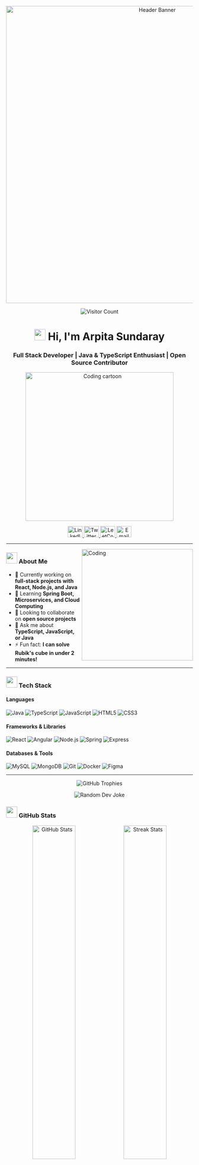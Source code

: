 <p align="center">
  <img src="https://github.com/arpita-32/arpita-32/blob/main/banner.gif" width="800px" alt="Header Banner">
</p>

<p align="center">
  <img src="https://komarev.com/ghpvc/?username=arpita-32&label=Profile%20Views&color=blueviolet&style=flat" alt="Visitor Count">
</p>

<h1 align="center">
  <img src="https://media.giphy.com/media/hvRJCLFzcasrR4ia7z/giphy.gif" width="30px"> Hi, I'm Arpita Sundaray
</h1>
<h3 align="center">Full Stack Developer | Java & TypeScript Enthusiast | Open Source Contributor</h3>

<p align="center">
  <img src="https://media.giphy.com/media/L1R1tvI9svkIWwpVYr/giphy.gif" width="400" alt="Coding cartoon">
</p>

<p align="center">
  <a href="https://www.linkedin.com/in/arpita-32" target="blank">
    <img src="https://cdn.jsdelivr.net/npm/simple-icons@3.0.1/icons/linkedin.svg" alt="LinkedIn" height="30" width="40">
  </a>
  <a href="https://twitter.com/arpita-32" target="blank">
    <img src="https://cdn.jsdelivr.net/npm/simple-icons@3.0.1/icons/twitter.svg" alt="Twitter" height="30" width="40">
  </a>
  <a href="https://leetcode.com/arpita-32/" target="blank">
    <img src="https://cdn.jsdelivr.net/npm/simple-icons@3.0.1/icons/leetcode.svg" alt="LeetCode" height="30" width="40">
  </a>
  <a href="mailto:arpitasundaray9@gmail.com">
    <img src="https://simpleicons.org/icons/gmail.svg" height="30" width="40" alt="Email">
  </a>
</p>

<hr>

<img align="right" width="300px" alt="Coding" src="https://media.giphy.com/media/qgQUggAC3Pfv687qPC/giphy.gif">

### <img src="https://media.giphy.com/media/ObNTw8Uzwy6KQ/giphy.gif" width="30px"> About Me

- 🔭 Currently working on **full-stack projects with React, Node.js, and Java**
- 🌱 Learning **Spring Boot, Microservices, and Cloud Computing**
- 👯 Looking to collaborate on **open source projects**
- 💬 Ask me about **TypeScript, JavaScript, or Java**
- ⚡ Fun fact: **I can solve Rubik's cube in under 2 minutes!**

<hr>

### <img src="https://media.giphy.com/media/ObNTw8Uzwy6KQ/giphy.gif" width="30px"> Tech Stack

#### Languages
![Java](https://img.shields.io/badge/Java-ED8B00?style=flat&logo=java&logoColor=white)
![TypeScript](https://img.shields.io/badge/TypeScript-007ACC?style=flat&logo=typescript&logoColor=white)
![JavaScript](https://img.shields.io/badge/JavaScript-F7DF1E?style=flat&logo=javascript&logoColor=black)
![HTML5](https://img.shields.io/badge/HTML5-E34F26?style=flat&logo=html5&logoColor=white)
![CSS3](https://img.shields.io/badge/CSS3-1572B6?style=flat&logo=css3&logoColor=white)

#### Frameworks & Libraries
![React](https://img.shields.io/badge/React-20232A?style=flat&logo=react&logoColor=61DAFB)
![Angular](https://img.shields.io/badge/Angular-DD0031?style=flat&logo=angular&logoColor=white)
![Node.js](https://img.shields.io/badge/Node.js-339933?style=flat&logo=node.js&logoColor=white)
![Spring](https://img.shields.io/badge/Spring-6DB33F?style=flat&logo=spring&logoColor=white)
![Express](https://img.shields.io/badge/Express-000000?style=flat&logo=express&logoColor=white)

#### Databases & Tools
![MySQL](https://img.shields.io/badge/MySQL-4479A1?style=flat&logo=mysql&logoColor=white)
![MongoDB](https://img.shields.io/badge/MongoDB-47A248?style=flat&logo=mongodb&logoColor=white)
![Git](https://img.shields.io/badge/Git-F05032?style=flat&logo=git&logoColor=white)
![Docker](https://img.shields.io/badge/Docker-2496ED?style=flat&logo=docker&logoColor=white)
![Figma](https://img.shields.io/badge/Figma-F24E1E?style=flat&logo=figma&logoColor=white)

<hr>

<p align="center">
  <img src="https://github-profile-trophy.vercel.app/?username=arpita-32&theme=onedark&no-frame=true&margin-w=15" alt="GitHub Trophies">
</p>

<p align="center">
  <img src="https://readme-jokes.vercel.app/api?theme=radical" alt="Random Dev Joke">
</p>

### <img src="https://media.giphy.com/media/8UHRm5oY4k4FDxq5QG/giphy.gif" width="30px"> GitHub Stats

<p align="center">
  <img src="https://github-readme-stats.vercel.app/api?username=arpita-32&show_icons=true&theme=radical" alt="GitHub Stats" width="48%">
  <img src="https://github-readme-streak-stats.herokuapp.com/?user=arpita-32&theme=radical" alt="Streak Stats" width="48%">
</p>

<p align="center">
  <img src="https://github-readme-stats.vercel.app/api/top-langs/?username=arpita-32&layout=compact&theme=radical" alt="Top Languages">
</p>

<hr>

### <img src="https://media.giphy.com/media/W5eoZHPpUx9sapR0eu/giphy.gif" width="30px"> Activity Graph
[![Arpita's github activity graph](https://github-readme-activity-graph.vercel.app/graph?username=arpita-32&theme=react-dark)](https://github.com/ashutosh00710/github-readme-activity-graph)

<hr>

<p align="center">
  <img src="https://media.giphy.com/media/LnQjpWaON8nhr21vNW/giphy.gif" width="60">
  <br>
  <em><b>Let's connect and build something amazing together! 😊</b></em>
</p>

<p align="center">
  <a href="https://www.linkedin.com/in/arpita-32" target="_blank">
    <img src="https://img.shields.io/badge/LinkedIn-0077B5?style=flat&logo=linkedin&logoColor=white" alt="LinkedIn">
  </a>
  <a href="mailto:arpitasundaray9@gmail.com">
    <img src="https://img.shields.io/badge/Gmail-D14836?style=flat&logo=gmail&logoColor=white" alt="Email">
  </a>
  <a href="https://leetcode.com/arpita-32/">
    <img src="https://img.shields.io/badge/LeetCode-FFA116?style=flat&logo=leetcode&logoColor=white" alt="LeetCode">
  </a>
</p>

<p align="center">
  <img src="https://media.giphy.com/media/jpVnC65DmYeyRL4LHS/giphy.gif" width="20%">
</p>
